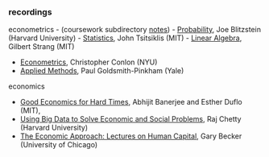 
### recordings

econometrics
    - (coursework subdirectory [notes](https://github.com/marek-chadim/econ/tree/main/coursework/online))
        - [Probability](https://www.youtube.com/playlist?list=PL2SOU6wwxB0uwwH80KTQ6ht66KWxbzTIo), Joe Blitzstein (Harvard University)
        - [Statistics](https://www.youtube.com/playlist?list=PLUl4u3cNGP61MdtwGTqZA0MreSaDybji8), John Tsitsiklis (MIT)
        - [Linear Algebra](https://www.youtube.com/playlist?list=PLE7DDD91010BC51F8), Gilbert Strang (MIT)

- [Econometrics](https://www.youtube.com/playlist?list=PL_vQFUgojoerLH1AfiBylg_UvbAaRncKx), Christopher Conlon (NYU) 
- [Applied Methods](https://www.youtube.com/playlist?list=PLWWcL1M3lLlojLTSVf2gGYQ_9TlPyPbiJ), Paul Goldsmith-Pinkham (Yale)

economics
- [Good Economics for Hard Times](https://www.youtube.com/playlist?list=PLMeTHfPZrCG0ewSdWzNZOuOH17X-X9O4r), Abhijit Banerjee and Esther Duflo (MIT),
- [Using Big Data to Solve Economic and Social Problems](https://www.youtube.com/playlist?list=PLalrHnPrv5uDe-vDW5dPxTByQoZu6P6Hq), Raj Chetty (Harvard University)
- [The Economic Approach: Lectures on Human Capital](https://www.youtube.com/watch?v=QajILZ3S2RE&list=PL9334868E7A821E2A), Gary Becker (University of Chicago)


